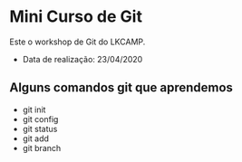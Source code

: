 # Mini Curso de Git

Este o workshop de Git do LKCAMP.

* Data de realização: 23/04/2020

## Alguns comandos git que aprendemos

* git init
* git config
* git status
* git add
* git branch 
